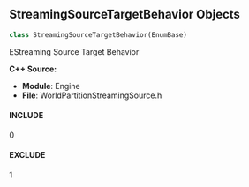 ## StreamingSourceTargetBehavior Objects

```python
class StreamingSourceTargetBehavior(EnumBase)
```

EStreaming Source Target Behavior

**C++ Source:**

- **Module**: Engine
- **File**: WorldPartitionStreamingSource.h

<a id="unreal.StreamingSourceTargetBehavior.INCLUDE"></a>

#### INCLUDE

0

<a id="unreal.StreamingSourceTargetBehavior.EXCLUDE"></a>

#### EXCLUDE

1

<a id="unreal.StreamingSourcePriority"></a>